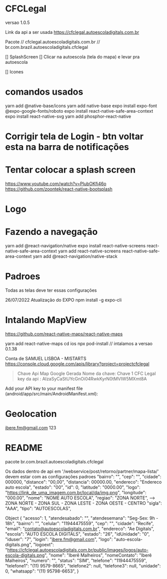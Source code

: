 # CFCLegal

versao 1.0.5


Link da api a ser usada
https://cfclegal.autoescoladigitals.com.br

Pacote
// cfclegal.autoescoladigitals.com.br
// br.com.brazil.autoescoladigitals.cfclegal


[] SplashScreen
[] Clicar na autoescola (tela do mapa) e levar pra autoescola


[] Icones




# comandos usados
yarn add @native-base/icons
yarn add native-base
expo install expo-font @expo-google-fonts/roboto
expo install react-native-safe-area-context
expo install react-native-svg
yarn add phosphor-react-native

# Corrigir tela de Login - btn voltar esta na barra de notificações

# Tentar colocar a splash screen
https://www.youtube.com/watch?v=PlubOKfi46o
https://github.com/zoontek/react-native-bootsplash

# Logo

# Fazendo a navegação
yarn add @react-navigation/native
expo install react-native-screens react-native-safe-area-context
yarn add react-native-screens react-native-safe-area-context
yarn add @react-navigation/native-stack

# Padroes
Todas as telas deve ter essas configurações
<VStack flex={1} bg="primary.600">

26/07/2022 Atualização do EXPO
npm install -g expo-cli


# Intalando MapView

https://github.com/react-native-maps/react-native-maps

yarn add react-native-maps
cd ios
npx pod-install // intalamos a versao 0.1.38

Conta de SAMUEL LISBOA - MISTARTS
https://console.cloud.google.com/apis/library?project=projectcfclegal
> Chave Api Map Google Gerada
Nome da chave: Chave 1 CFC Legal
key da api   : AIzaSyCaStUYcGnOi04RwkKyrN0tMVIW5MXmt8A


Add your API key to your manifest file (android/app/src/main/AndroidManifest.xml):

<application>
   <!-- You will only need to add this meta-data tag, but make sure it's a child of application -->
   <meta-data
     android:name="com.google.android.geo.API_KEY"
     android:value="AIzaSyCaStUYcGnOi04RwkKyrN0tMVIW5MXmt8A"/>
</application>


# Geolocation

ibere.fm@gmail.com
123

# README

pacote
br.com.brazil.autoescoladigitals.cfclegal


Os dados dentro de api em '/webservice/post/retorno/partner/mapa-lista/' devem estar com as configurações padroes
"bairro": "",
"cep": "",
"cidade": 000000,
"distance": "00,00",
"distancia": 00000.00,
"endereco": "Endereco auto escola",
"estado": "00",
"id": 0,
"latitude": "0000.00",
"logo": "https://link_de_uma_imagem.com.br/local/da/img.png",
"longitude": "000.00",
"nome": "NOME AUTO ESCOLA",
"regiao": "ZONA NORTE", --> ZONA NORTE - ZONA SUL - ZONA LESTE - ZONA OESTE - CENTRO
"sigla": "AAA",
"tipo": "AUTOESCOLAS",



Object {
  "acesso": 1,
  "atendesabado": "",
  "atendesemana": "Seg-Sex: 9h - 18h",
  "bairro": "",
  "celular": "11944475559",
  "cep": "",
  "cidade": "Recife",
  "email": "contato@autoescoladigitals.com.br",
  "endereco": "Ae Digitals",
  "escola": "AUTO ESCOLA DIGITALS",
  "estado": "26",
  "idUnidade": "0",
  "iduser": "7",
  "login": "ibere.fm@gmail.com",
  "logo": "auto-escola-digitals.png",
  "logoext": "https://cfclegal.autoescoladigitals.com.br/public/images/logos/auto-escola-digitals.png",
  "nome": "Iberê Malheiros",
  "nomeContato": "Iberê Malheiros",
  "numero": "",
  "status": "SIM",
  "telefone": "11944475559",
  "telefone1": "(11) 9579-8665",
  "telefone2": null,
  "telefone3": null,
  "unidade": 0,
  "whatsapp": "(11) 95798-6653",
}




